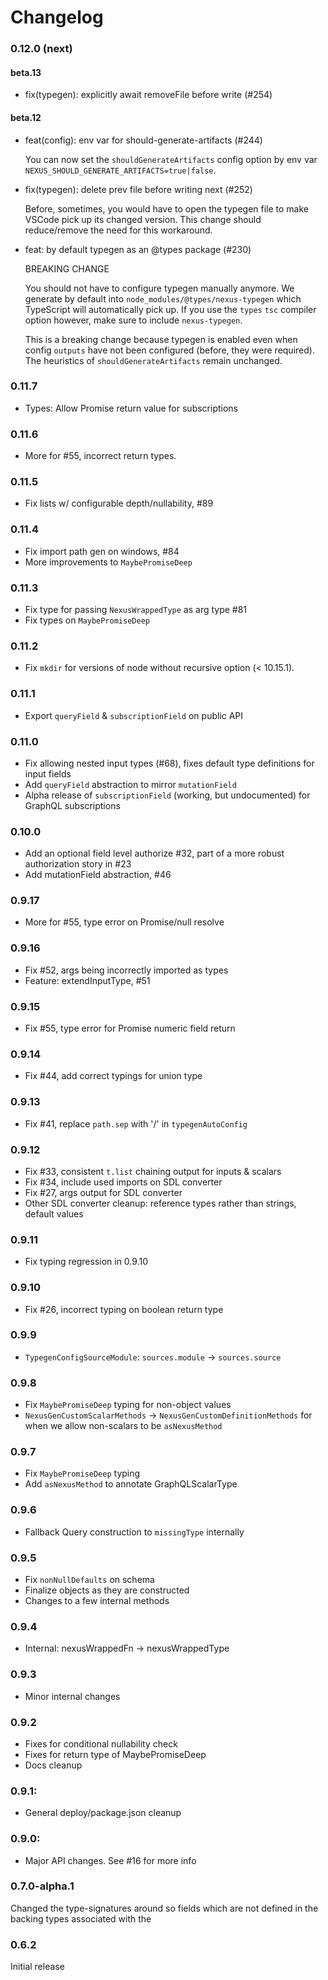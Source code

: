 # Changelog

### 0.12.0 (next)

#### beta.13

- fix(typegen): explicitly await removeFile before write (#254)

#### beta.12

- feat(config): env var for should-generate-artifacts (#244)

  You can now set the `shouldGenerateArtifacts` config option by env var
  `NEXUS_SHOULD_GENERATE_ARTIFACTS=true|false`.

- fix(typegen): delete prev file before writing next (#252)

  Before, sometimes, you would have to open the typegen file to make VSCode pick
  up its changed version. This change should reduce/remove the need for this
  workaround.

* feat: by default typegen as an @types package (#230)

  BREAKING CHANGE

  You should not have to configure typegen manually anymore. We
  generate by default into `node_modules/@types/nexus-typegen` which TypeScript
  will automatically pick up. If you use the `types` `tsc` compiler option
  however, make sure to include `nexus-typegen`.

  This is a breaking change because typegen is enabled even when config
  `outputs` have not been configured (before, they were required). The
  heuristics of `shouldGenerateArtifacts` remain unchanged.

### 0.11.7

- Types: Allow Promise return value for subscriptions

### 0.11.6

- More for #55, incorrect return types.

### 0.11.5

- Fix lists w/ configurable depth/nullability, #89

### 0.11.4

- Fix import path gen on windows, #84
- More improvements to `MaybePromiseDeep`

### 0.11.3

- Fix type for passing `NexusWrappedType` as arg type #81
- Fix types on `MaybePromiseDeep`

### 0.11.2

- Fix `mkdir` for versions of node without recursive option (< 10.15.1).

### 0.11.1

- Export `queryField` & `subscriptionField` on public API

### 0.11.0

- Fix allowing nested input types (#68), fixes default type definitions for input fields
- Add `queryField` abstraction to mirror `mutationField`
- Alpha release of `subscriptionField` (working, but undocumented) for GraphQL subscriptions

### 0.10.0

- Add an optional field level authorize #32, part of a more robust authorization story in #23
- Add mutationField abstraction, #46

### 0.9.17

- More for #55, type error on Promise/null resolve

### 0.9.16

- Fix #52, args being incorrectly imported as types
- Feature: extendInputType, #51

### 0.9.15

- Fix #55, type error for Promise numeric field return

### 0.9.14

- Fix #44, add correct typings for union type

### 0.9.13

- Fix #41, replace `path.sep` with '/' in `typegenAutoConfig`

### 0.9.12

- Fix #33, consistent `t.list` chaining output for inputs & scalars
- Fix #34, include used imports on SDL converter
- Fix #27, args output for SDL converter
- Other SDL converter cleanup: reference types rather than strings, default values

### 0.9.11

- Fix typing regression in 0.9.10

### 0.9.10

- Fix #26, incorrect typing on boolean return type

### 0.9.9

- `TypegenConfigSourceModule`: `sources.module` -> `sources.source`

### 0.9.8

- Fix `MaybePromiseDeep` typing for non-object values
- `NexusGenCustomScalarMethods` -> `NexusGenCustomDefinitionMethods` for when we allow non-scalars to be `asNexusMethod`

### 0.9.7

- Fix `MaybePromiseDeep` typing
- Add `asNexusMethod` to annotate GraphQLScalarType

### 0.9.6

- Fallback Query construction to `missingType` internally

### 0.9.5

- Fix `nonNullDefaults` on schema
- Finalize objects as they are constructed
- Changes to a few internal methods

### 0.9.4

- Internal: nexusWrappedFn -> nexusWrappedType

### 0.9.3

- Minor internal changes

### 0.9.2

- Fixes for conditional nullability check
- Fixes for return type of MaybePromiseDeep
- Docs cleanup

### 0.9.1:

- General deploy/package.json cleanup

### 0.9.0:

- Major API changes. See #16 for more info

### 0.7.0-alpha.1

Changed the type-signatures around so fields which are not defined in the backing types associated with the

### 0.6.2

Initial release
